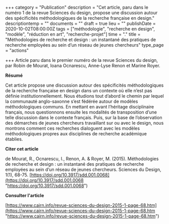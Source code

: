 +++
category = "Publication"
description = "Cet article, paru dans le numéro 1 de la revue Sciences du design, propose une discussion autour des spécificités méthodologiques de la recherche française en design."
descriptiontemp = ""
documents = ""
draft = true
lieu = ""
publishDate = 2020-10-02T08:00:00Z
tags = ["méthodologie", "recherche en design", "modèle", "réduction en art", "recherche-projet"]
time = "."
title = "Méthodologies de recherche et design : un instantané des pratiques de recherche employées au sein d’un réseau de jeunes chercheurs"
type_page = "actions"

+++
Article paru dans le premier numéro de la revue Sciences du design, par Robin de Mourat, Ioana Ocnarescu, Anne-Lyse Renon et Marine Royer.

**Résumé**

Cet article propose une discussion autour des spécificités méthodologiques de la recherche française en design dans un contexte où elle n’est pas définie institutionnellement. Nous étudions tout d’abord le chemin par lequel la communauté anglo-saxonne s’est fédérée autour de modèles méthodologiques communs. En mettant en avant l’héritage disciplinaire français, nous questionnons ensuite les modalités de transposition d’une telle discussion dans le contexte français. Puis, sur la base de l’observation des démarches de jeunes chercheurs travaillant sur ou avec le design, nous montrons comment ces recherches dialoguent avec les modèles méthodologiques propres aux disciplines de recherche académique établies.

**Citer cet article**

de Mourat, R., Ocnarescu, I., Renon, A. & Royer, M. (2015). Méthodologies de recherche et design : un instantané des pratiques de recherche employées au sein d’un réseau de jeunes chercheurs. Sciences du Design, 1(1), 68-75. [https://doi.org/10.3917/sdd.001.0068](https://doi.org/10.3917/sdd.001.0068 "https://doi.org/10.3917/sdd.001.0068")

**Consulter l'article**

[https://www.cairn.info/revue-sciences-du-design-2015-1-page-68.htm](https://www.cairn.info/revue-sciences-du-design-2015-1-page-68.htm "https://www.cairn.info/revue-sciences-du-design-2015-1-page-68.htm")